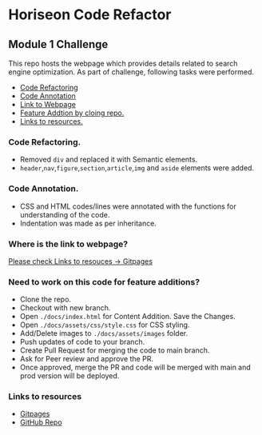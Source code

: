 # Horiseon Code Refactor

## Module 1 Challenge

This repo hosts the webpage which provides details related to search engine optimization. As part of challenge, following tasks were performed.


* [Code Refactoring](#code-refactoring)
* [Code Annotation](#code-annotation)
* [Link to Webpage](#where-is-the-link-to-webpage)
* [Feature Addtion by cloing repo.](#need-to-work-on-this-code-for-feature-additions)
* [Links to resources.](#links-to-resources)



### Code Refactoring.
  * Removed `div` and replaced it with Semantic elements.
  * `header`,`nav`,`figure`,`section`,`article`,`img` and `aside` elements were added.
### Code Annotation.
  * CSS and HTML codes/lines were annotated with the functions for understanding of the code.
  * Indentation was made as per inheritance.

### Where is the link to webpage?

[Please check Links to resouces -> Gitpages](#links-to-resources)

### Need to work on this code for feature additions?
* Clone the repo.
* Checkout with new branch.
* Open `./docs/index.html` for Content Addition. Save the Changes.
* Open `./docs/assets/css/style.css` for CSS styling.
* Add/Delete images to `./docs/assets/images` folder.
* Push updates of code to your branch.
* Create Pull Request for merging the code to main branch.
* Ask for Peer review and approve the PR.
* Once approved, merge the PR and code will be merged with main and prod version will be deployed.

### Links to resources
* [Gitpages](https://kvvadavi.github.io/Module1Challenge/)  
* [GitHub Repo](https://github.com/kvvadavi/Module1Challenge)
